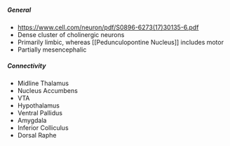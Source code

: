 ##### General
- https://www.cell.com/neuron/pdf/S0896-6273(17)30135-6.pdf
- Dense cluster of cholinergic neurons
- Primarily limbic, whereas [[Pedunculopontine Nucleus]] includes motor
- Partially mesencephalic

##### Connectivity
- Midline Thalamus
- Nucleus Accumbens
- VTA
- Hypothalamus
- Ventral Pallidus
- Amygdala
- Inferior Colliculus
- Dorsal Raphe